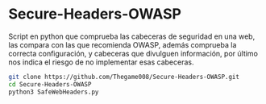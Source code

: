 # Secure-Headers-OWASP
Script en python que comprueba las cabeceras de seguridad en una web, las compara con las que recomienda OWASP, además comprueba la correcta configuración, y cabeceras que divulguen información, por último nos indica el riesgo de no implementar esas cabeceras.

```bash
git clone https://github.com/Thegame008/Secure-Headers-OWASP.git
cd Secure-Headers-OWASP
python3 SafeWebHeaders.py
```
